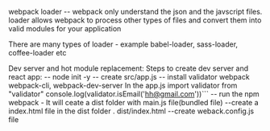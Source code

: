 webpack loader -- webpack only understand the json and the javscript files. loader allows webpack to process other types of files and convert them into valid modules for your application

There are many types of loader - 
example babel-loader, sass-loader, coffee-loader etc

Dev server and hot module replacement:
Steps to create dev server and react app:
-- node init -y
-- create src/app.js
-- install validator webpack webpack-cli, webpack-dev-server
In the app.js
import validator from "validator"
console.log(validator.isEmail('hh@gmail.com'))```
-- run the npm webpack - It will ceate a dist folder with main.js file(bundled file)
--create a index.html file in the dist folder . dist/index.html
--create weback.config.js file



